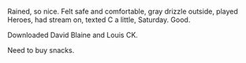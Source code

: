 Rained, so nice. Felt safe and comfortable, gray drizzle outside, played Heroes, had stream on, texted C a little, Saturday. Good.

Downloaded David Blaine and Louis CK.

Need to buy snacks.
